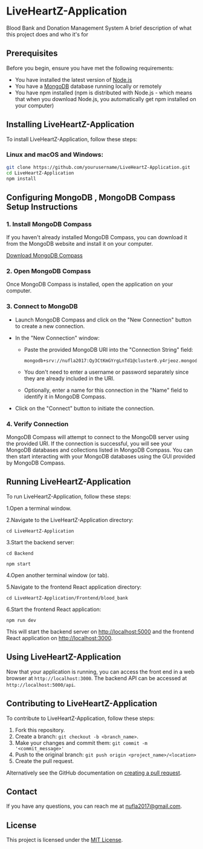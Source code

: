 # LiveHeartZ-Application
Blood Bank and Donation Management System
A brief description of what this project does and who it's for

## Prerequisites

Before you begin, ensure you have met the following requirements:
* You have installed the latest version of [Node.js](https://nodejs.org/)
* You have a [MongoDB](https://www.mongodb.com/) database running locally or remotely
* You have npm installed (npm is distributed with Node.js - which means that when you download Node.js, you automatically get npm installed on your computer)

## Installing LiveHeartZ-Application

To install LiveHeartZ-Application, follow these steps:

### Linux and macOS and Windows:

```bash
git clone https://github.com/yourusername/LiveHeartZ-Application.git
cd LiveHeartZ-Application
npm install
```

## Configuring MongoDB , MongoDB Compass Setup Instructions

### 1. Install MongoDB Compass

If you haven't already installed MongoDB Compass, you can download it from the MongoDB website and install it on your computer.

[Download MongoDB Compass](https://www.mongodb.com/try/download/compass)

### 2. Open MongoDB Compass

Once MongoDB Compass is installed, open the application on your computer.

### 3. Connect to MongoDB

- Launch MongoDB Compass and click on the "New Connection" button to create a new connection.

- In the "New Connection" window:
  - Paste the provided MongoDB URI into the "Connection String" field:
    ```
    mongodb+srv://nufla2017:Qy3CtKmGYrgLnTd1@cluster0.y4rjeoz.mongodb.net/LiveHeartz
    ```

  - You don't need to enter a username or password separately since they are already included in the URI.

  - Optionally, enter a name for this connection in the "Name" field to identify it in MongoDB Compass.

- Click on the "Connect" button to initiate the connection.

### 4. Verify Connection

MongoDB Compass will attempt to connect to the MongoDB server using the provided URI. If the connection is successful, you will see your MongoDB databases and collections listed in MongoDB Compass. You can then start interacting with your MongoDB databases using the GUI provided by MongoDB Compass.

## Running LiveHeartZ-Application

To run LiveHeartZ-Application, follow these steps:

1.Open a terminal window.

2.Navigate to the LiveHeartZ-Application directory:

`cd LiveHeartZ-Application`

3.Start the backend server:

`cd Backend`

`npm start`

4.Open another terminal window (or tab).

5.Navigate to the frontend React application directory:

`cd LiveHeartZ-Application/Frontend/blood_bank`

6.Start the frontend React application:

`npm run dev`

This will start the backend server on [http://localhost:5000](http://localhost:5000) and the frontend React application on [http://localhost:3000](http://localhost:3000).


## Using LiveHeartZ-Application

Now that your application is running, you can access the front end in a web browser at `http://localhost:3000`.
The backend API can be accessed at `http://localhost:5000/api`.

## Contributing to LiveHeartZ-Application

To contribute to LiveHeartZ-Application, follow these steps:

1. Fork this repository.
2. Create a branch: `git checkout -b <branch_name>`.
3. Make your changes and commit them: `git commit -m '<commit_message>'`
4. Push to the original branch: `git push origin <project_name>/<location>`
5. Create the pull request.

Alternatively see the GitHub documentation on [creating a pull request](https://docs.github.com/en/github/collaborating-with-issues-and-pull-requests/creating-a-pull-request).

## Contact

If you have any questions, you can reach me at [nufla2017@gmail.com](mailto:nufla2017@gmail.com).

## License

This project is licensed under the [MIT License](https://opensource.org/licenses/MIT).

